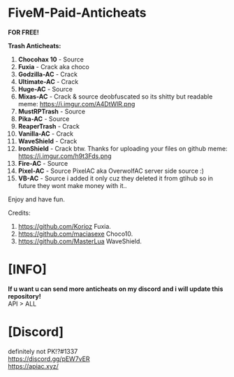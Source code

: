 # FiveM-Paid-Anticheats
**FOR FREE!**



<strong>Trash Anticheats:</strong>
1. **Chocohax 10** - Source
2. **Fuxia** - Crack aka choco
3. **Godzilla-AC** - Crack
4. **Ultimate-AC** - Crack
5. **Huge-AC** - Source
6. **Mixas-AC** - Crack & source deobfuscated so its shitty but readable meme: https://i.imgur.com/A4DtWlR.png
7. **MustRPTrash** - Source
8. **Pika-AC** - Source
9. **ReaperTrash** - Crack
10. **Vanilla-AC** - Crack
11. **WaveShield** - Crack
12. **IronShield** - Crack btw. Thanks for uploading your files on github meme: https://i.imgur.com/h9t3Fds.png
13. **Fire-AC** - Source
14. **Pixel-AC** - Source PixelAC aka OverwolfAC server side source :) 
15. **VB-AC** - Source i added it only cuz they deleted it from gtihub so in future they wont make money with it..


Enjoy and have fun.


Credits:
1. https://github.com/Korioz Fuxia.
2. https://github.com/maciasexe Choco10.
3. https://github.com/MasterLua WaveShield.
# [INFO]
**If u want u can send more anticheats on my discord and i will update this repository!** <br>
API > ALL

# [Discord]
definitely not PK!?#1337 <br>
https://discord.gg/pEW7vER <br>
https://apiac.xyz/



